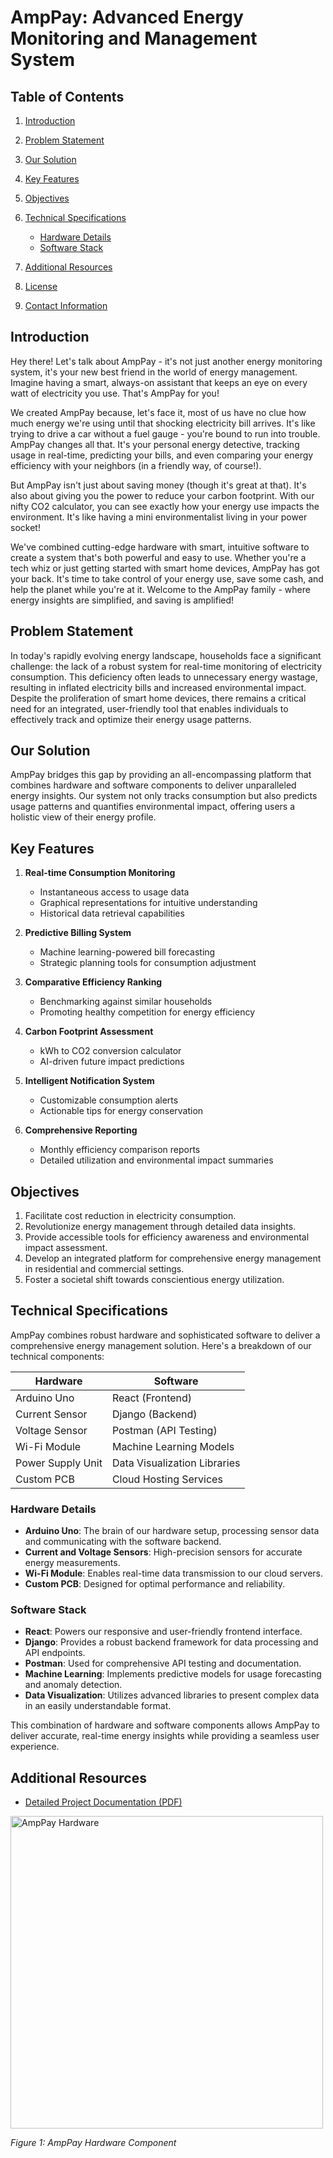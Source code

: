 # AmpPay: Advanced Energy Monitoring and Management System

## Table of Contents

1. [Introduction](#introduction)
2. [Problem Statement](#problem-statement)
3. [Our Solution](#our-solution)
4. [Key Features](#key-features)
5. [Objectives](#objectives)
6. [Technical Specifications](#technical-specifications)
   - [Hardware Details](#hardware-details)
   - [Software Stack](#software-stack)
7. [Additional Resources](#additional-resources)

8. [License](#license)
9. [Contact Information](#contact-information)

## Introduction

Hey there! Let's talk about AmpPay - it's not just another energy monitoring system, it's your new best friend in the world of energy management. Imagine having a smart, always-on assistant that keeps an eye on every watt of electricity you use. That's AmpPay for you!

We created AmpPay because, let's face it, most of us have no clue how much energy we're using until that shocking electricity bill arrives. It's like trying to drive a car without a fuel gauge - you're bound to run into trouble. AmpPay changes all that. It's your personal energy detective, tracking usage in real-time, predicting your bills, and even comparing your energy efficiency with your neighbors (in a friendly way, of course!).

But AmpPay isn't just about saving money (though it's great at that). It's also about giving you the power to reduce your carbon footprint. With our nifty CO2 calculator, you can see exactly how your energy use impacts the environment. It's like having a mini environmentalist living in your power socket!

We've combined cutting-edge hardware with smart, intuitive software to create a system that's both powerful and easy to use. Whether you're a tech whiz or just getting started with smart home devices, AmpPay has got your back. It's time to take control of your energy use, save some cash, and help the planet while you're at it. Welcome to the AmpPay family - where energy insights are simplified, and saving is amplified!

## Problem Statement

In today's rapidly evolving energy landscape, households face a significant challenge: the lack of a robust system for real-time monitoring of electricity consumption. This deficiency often leads to unnecessary energy wastage, resulting in inflated electricity bills and increased environmental impact. Despite the proliferation of smart home devices, there remains a critical need for an integrated, user-friendly tool that enables individuals to effectively track and optimize their energy usage patterns.

## Our Solution

AmpPay bridges this gap by providing an all-encompassing platform that combines hardware and software components to deliver unparalleled energy insights. Our system not only tracks consumption but also predicts usage patterns and quantifies environmental impact, offering users a holistic view of their energy profile.

## Key Features

1. **Real-time Consumption Monitoring**

   - Instantaneous access to usage data
   - Graphical representations for intuitive understanding
   - Historical data retrieval capabilities

2. **Predictive Billing System**

   - Machine learning-powered bill forecasting
   - Strategic planning tools for consumption adjustment

3. **Comparative Efficiency Ranking**

   - Benchmarking against similar households
   - Promoting healthy competition for energy efficiency

4. **Carbon Footprint Assessment**

   - kWh to CO2 conversion calculator
   - AI-driven future impact predictions

5. **Intelligent Notification System**

   - Customizable consumption alerts
   - Actionable tips for energy conservation

6. **Comprehensive Reporting**
   - Monthly efficiency comparison reports
   - Detailed utilization and environmental impact summaries

## Objectives

1. Facilitate cost reduction in electricity consumption.
2. Revolutionize energy management through detailed data insights.
3. Provide accessible tools for efficiency awareness and environmental impact assessment.
4. Develop an integrated platform for comprehensive energy management in residential and commercial settings.
5. Foster a societal shift towards conscientious energy utilization.

## Technical Specifications

AmpPay combines robust hardware and sophisticated software to deliver a comprehensive energy management solution. Here's a breakdown of our technical components:

| Hardware          | Software                     |
| ----------------- | ---------------------------- |
| Arduino Uno       | React (Frontend)             |
| Current Sensor    | Django (Backend)             |
| Voltage Sensor    | Postman (API Testing)        |
| Wi-Fi Module      | Machine Learning Models      |
| Power Supply Unit | Data Visualization Libraries |
| Custom PCB        | Cloud Hosting Services       |

### Hardware Details

- **Arduino Uno**: The brain of our hardware setup, processing sensor data and communicating with the software backend.
- **Current and Voltage Sensors**: High-precision sensors for accurate energy measurements.
- **Wi-Fi Module**: Enables real-time data transmission to our cloud servers.
- **Custom PCB**: Designed for optimal performance and reliability.

### Software Stack

- **React**: Powers our responsive and user-friendly frontend interface.
- **Django**: Provides a robust backend framework for data processing and API endpoints.
- **Postman**: Used for comprehensive API testing and documentation.
- **Machine Learning**: Implements predictive models for usage forecasting and anomaly detection.
- **Data Visualization**: Utilizes advanced libraries to present complex data in an easily understandable format.

This combination of hardware and software components allows AmpPay to deliver accurate, real-time energy insights while providing a seamless user experience.

## Additional Resources

- [Detailed Project Documentation (PDF)](https://docs.google.com/viewer?url=https://github.com/stefanbinoj/AmpPay/raw/main/build/static/media/Document%20from%20STEFAN.pptx)

<img src="https://github.com/stefanbinoj/AmpPay/raw/main/build/static/media/Screenshot%20from%202024-07-12%2010-27-38.png" alt="AmpPay Hardware" width="500"/>

_Figure 1: AmpPay Hardware Component_
